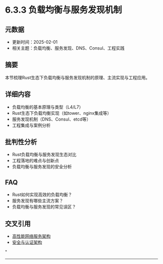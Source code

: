 ﻿# 6.3.3 负载均衡与服务发现机制

## 元数据

- 更新时间：2025-02-01
- 相关主题：负载均衡、服务发现、DNS、Consul、工程实践

## 摘要

本节梳理Rust生态下负载均衡与服务发现机制的原理、主流实现与工程应用。

## 详细内容

- 负载均衡的基本原理与类型（L4/L7）
- Rust生态下负载均衡实现（如tower、nginx集成等）
- 服务发现机制（DNS、Consul、etcd等）
- 工程集成与案例分析

## 批判性分析

- Rust负载均衡与服务发现生态对比
- 工程落地的难点与创新点
- 负载均衡与服务发现的安全分析

## FAQ

- Rust如何实现高效的负载均衡？
- 服务发现有哪些主流方案？
- 负载均衡与服务发现的常见误区？

## 交叉引用

- [高性能网络服务架构](./6.3.2_高性能网络服务架构.md)
- [安全与认证架构](../07_security_auth/7.3.2_安全通信与加密实现.md)

"

---
